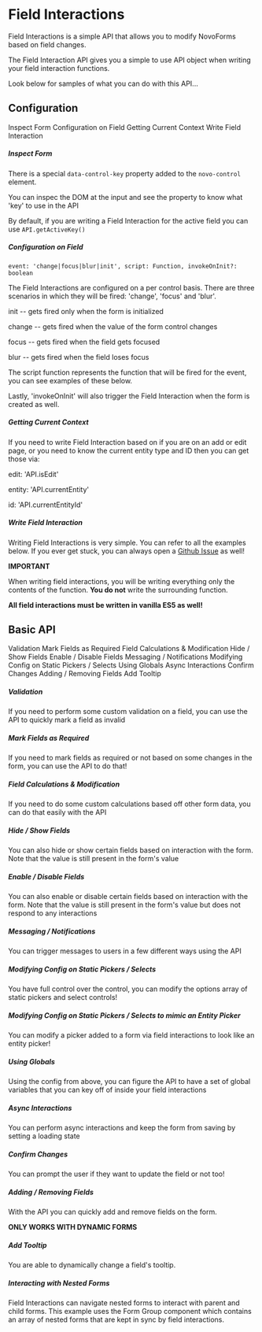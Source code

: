 Field Interactions
==================

Field Interactions is a simple API that allows you to modify NovoForms based on field changes.

The Field Interaction API gives you a simple to use API object when writing your field interaction functions.

Look below for samples of what you can do with this API...

Configuration
-------------

Inspect Form Configuration on Field Getting Current Context Write Field Interaction

##### Inspect Form

There is a special `data-control-key` property added to the `novo-control` element.

You can inspec the DOM at the input and see the property to know what 'key' to use in the API

By default, if you are writing a Field Interaction for the active field you can use `API.getActiveKey()`

##### Configuration on Field

    event: 'change|focus|blur|init', script: Function, invokeOnInit?: boolean

The Field Interactions are configured on a per control basis. There are three scenarios in which they will be fired: 'change', 'focus' and 'blur'.

init -- gets fired only when the form is initialized

change -- gets fired when the value of the form control changes

focus -- gets fired when the field gets focused

blur -- gets fired when the field loses focus

The script function represents the function that will be fired for the event, you can see examples of these below.

Lastly, 'invokeOnInit' will also trigger the Field Interaction when the form is created as well.

##### Getting Current Context

If you need to write Field Interaction based on if you are on an add or edit page, or you need to know the current entity type and ID then you can get those via:

edit: 'API.isEdit'

entity: 'API.currentEntity'

id: 'API.currentEntityId'

##### Write Field Interaction

Writing Field Interactions is very simple. You can refer to all the examples below. If you ever get stuck, you can always open a [Github Issue](https://github.com/bullhorn/novo-elements/issues) as well!

**IMPORTANT**

When writing field interactions, you will be writing everything only the contents of the function. **You do not** write the surrounding function.

**All field interactions must be written in vanilla ES5 as well!**

  

Basic API
---------

Validation Mark Fields as Required Field Calculations & Modification Hide / Show Fields Enable / Disable Fields Messaging / Notifications Modifying Config on Static Pickers / Selects Using Globals Async Interactions Confirm Changes Adding / Removing Fields Add Tooltip

##### Validation

If you need to perform some custom validation on a field, you can use the API to quickly mark a field as invalid

<code-example example="fi-validation"></code-example>

##### Mark Fields as Required

If you need to mark fields as required or not based on some changes in the form, you can use the API to do that!

<code-example example="fi-required"></code-example>

##### Field Calculations & Modification

If you need to do some custom calculations based off other form data, you can do that easily with the API

<code-example example="fi-calculation"></code-example>

##### Hide / Show Fields

You can also hide or show certain fields based on interaction with the form. Note that the value is still present in the form's value

<code-example example="fi-hide-show"></code-example>

##### Enable / Disable Fields

You can also enable or disable certain fields based on interaction with the form. Note that the value is still present in the form's value but does not respond to any interactions

<code-example example="fi-enable-disable"></code-example>

##### Messaging / Notifications

You can trigger messages to users in a few different ways using the API

<code-example example="fi-messaging"></code-example>

##### Modifying Config on Static Pickers / Selects

You have full control over the control, you can modify the options array of static pickers and select controls!

<code-example example="fi-modify-options"></code-example>

##### Modifying Config on Static Pickers / Selects to mimic an Entity Picker

You can modify a picker added to a form via field interactions to look like an entity picker!

<code-example example="fi-modify-added-picker"></code-example>

##### Using Globals

Using the config from above, you can figure the API to have a set of global variables that you can key off of inside your field interactions

<code-example example="fi-globals"></code-example>

##### Async Interactions

You can perform async interactions and keep the form from saving by setting a loading state

<code-example example="fi-async"></code-example>

##### Confirm Changes

You can prompt the user if they want to update the field or not too!

<code-example example="fi-confirm"></code-example>

##### Adding / Removing Fields

With the API you can quickly add and remove fields on the form.

**ONLY WORKS WITH DYNAMIC FORMS**

<code-example example="fi-adding-removing"></code-example>

##### Add Tooltip

You are able to dynamically change a field's tooltip.

<code-example example="fi-tooltip"></code-example>

##### Interacting with Nested Forms

Field Interactions can navigate nested forms to interact with parent and child forms. This example uses the Form Group component which contains an array of nested forms that are kept in sync by field interactions.

<code-example example="fi-nested"></code-example>
